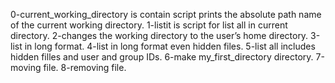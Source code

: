 0-current_working_directory is contain script  prints the absolute path name of the current working directory.
1-listit is script for list all in current directory.
2-changes the working directory to the user’s home directory.
3-list in long format.
4-list in long format even hidden files.
5-list all includes hidden filles and user and group IDs.
6-make my_first_directory directory.
7-moving file.
8-removing file.

